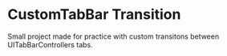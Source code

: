 #  CustomTabBar Transition

Small project made for practice with custom transitons between UITabBarControllers tabs.

